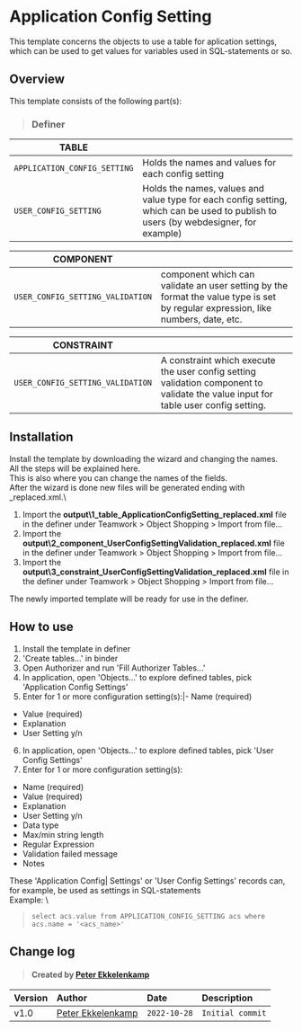 # Application Config Setting
This template concerns the objects to use a table for aplication settings, which can be used to get values for variables used in SQL-statements or so.
## Overview
This template consists of the following part(s):
> ### Definer
|TABLE||
|-|-|
|`APPLICATION_CONFIG_SETTING`|Holds the names and values for each config setting|
|`USER_CONFIG_SETTING`|Holds the names, values and value type for each config setting, which can be used to publish to users (by webdesigner, for example)|

|COMPONENT||
|-|-|
|`USER_CONFIG_SETTING_VALIDATION`| component which can validate an user setting by the format the value type is set by regular expression, like numbers, date, etc.|

|CONSTRAINT||
|-|-|
|`USER_CONFIG_SETTING_VALIDATION`|A constraint which execute the user config setting validation component to validate the value input for table user config setting.|
## Installation
Install the template by downloading the wizard and changing the names.\
All the steps will be explained here.\
This is also where you can change the names of the fields.\
After the wizard is done new files will be generated ending with _replaced.xml.\

1. Import the **output\1_table_ApplicationConfigSetting_replaced.xml** file in the definer under Teamwork > Object Shopping > Import from file...
2. Import the **output\2_component_UserConfigSettingValidation_replaced.xml** file in the definer under Teamwork > Object Shopping > Import from file...
3. Import the **output\3_constraint_UserConfigSettingValidation_replaced.xml** file in the definer under Teamwork > Object Shopping > Import from file...

The newly imported template will be ready for use in the definer.
## How to use
1. Install the template in definer
2. 'Create tables...' in binder
3. Open Authorizer and run 'Fill Authorizer Tables...'
4. In application, open 'Objects...' to explore defined tables, pick 'Application Config Settings'
5. Enter for 1 or more configuration setting(s):|- Name (required)
* Value (required)
* Explanation
* User Setting y/n
6. In application, open 'Objects...' to explore defined tables, pick 'User Config Settings'
7. Enter for 1 or more configuration setting(s):
* Name (required)
* Value (required)
* Explanation
* User Setting y/n
* Data type
* Max/min string length
* Regular Expression
* Validation failed message
* Notes

These 'Application Config| Settings' or 'User Config Settings' records can, for example, be used as settings in SQL-statements\
Example: \
> `select acs.value from APPLICATION_CONFIG_SETTING acs where acs.name = '<acs_name>'`
## Change log
> #### Created by [Peter Ekkelenkamp](mailto:peter.ekkelenkamp@usoft.com)
|Version|Author|Date|Description|
|:---|:---|:---|:---|
|v1.0|[Peter Ekkelenkamp](mailto:peter.ekkelenkamp@usoft.com) |`2022-10-28`|`Initial commit`|